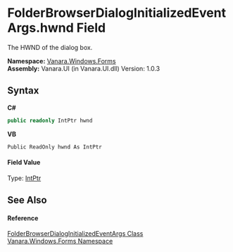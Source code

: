 # FolderBrowserDialogInitializedEventArgs.hwnd Field
 

The HWND of the dialog box.

**Namespace:**&nbsp;<a href="c580cf52-4028-70db-28d0-f9b1abc03861">Vanara.Windows.Forms</a><br />**Assembly:**&nbsp;Vanara.UI (in Vanara.UI.dll) Version: 1.0.3

## Syntax

**C#**<br />
``` C#
public readonly IntPtr hwnd
```

**VB**<br />
``` VB
Public ReadOnly hwnd As IntPtr
```


#### Field Value
Type: <a href="http://msdn2.microsoft.com/en-us/library/5he14kz8" target="_blank">IntPtr</a>

## See Also


#### Reference
<a href="96cabaa2-ef67-7715-a559-1a204b262575">FolderBrowserDialogInitializedEventArgs Class</a><br /><a href="c580cf52-4028-70db-28d0-f9b1abc03861">Vanara.Windows.Forms Namespace</a><br />